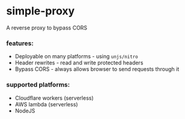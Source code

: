 # simple-proxy

A reverse proxy to bypass CORS

### features:

 - Deployable on many platforms - using `unjs/nitro`
 - Header rewrites - read and write protected headers
 - Bypass CORS - always allows browser to send requests through it

### supported platforms:

 - Cloudflare workers (serverless)
 - AWS lambda (serverless) 
 - NodeJS
